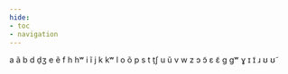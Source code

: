 ```yaml
---
hide:
- toc
- navigation
---
```

a
ã
b
d
d̠ʒ
e
ẽ
f
h
hʷ
i
ĩ
j
k
kʷ
l
o
õ
p
s
t
t̠ʃ
u
ũ
v
w
z
ɔ
ɔ̃
ɛ
ɛ̃
ɡ
ɡʷ
ɣ
ɪ
ɪ̃
ɹ
ʊ
ʊ̃
